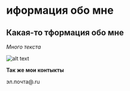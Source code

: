 # иформация обо мне 

## Какая-то тформация обо мне

_Много текста_

![alt text](image.png)

**Так же мои контыкты**

эл.почта@.ru


